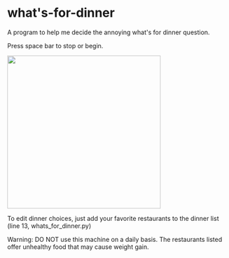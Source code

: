 # what's-for-dinner
A program to help me decide the annoying what's for dinner question.

Press space bar to stop or begin.

<img src= "http://i.imgur.com/Wx46w1H.png?1" height = "350px">

To edit dinner choices, just add your favorite restaurants to the dinner list (line 13, whats_for_dinner.py) 

Warning: DO NOT use this machine on a daily basis. The restaurants listed offer unhealthy food that may cause weight gain.
